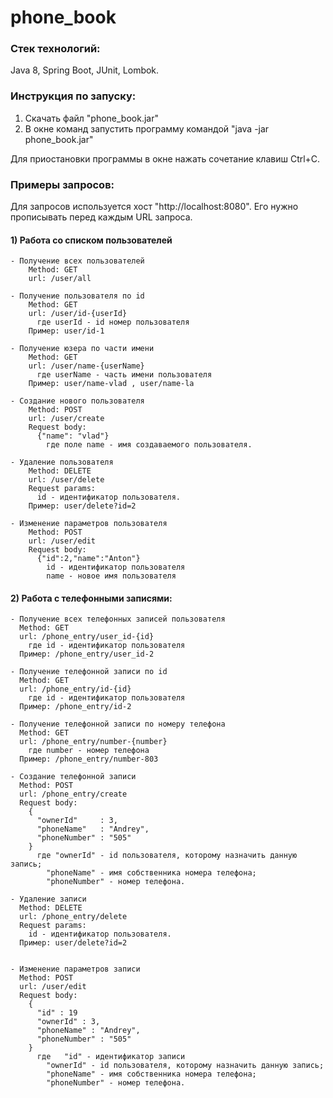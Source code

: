 # phone_book

### Стек технологий:
  Java 8, Spring Boot, JUnit, Lombok.
  
### Инструкция по запуску:
  1) Скачать файл "phone_book.jar"
  2) В окне команд запустить программу командой "java -jar phone_book.jar"
  
  Для приостановки программы в окне нажать сочетание клавиш Ctrl+C.
  
### Примеры запросов:
  Для запросов используется хост "http://localhost:8080". Его нужно прописывать перед каждым URL запроса.
  
#### 1) Работа со списком пользователей

    - Получение всех пользователей
        Method: GET
        url: /user/all

    - Получение пользователя по id
        Method: GET
        url: /user/id-{userId}
          где userId - id номер пользователя
        Пример: user/id-1

    - Получение юзера по части имени
        Method: GET
        url: /user/name-{userName}
          где userName - часть имени пользователя
        Пример: user/name-vlad , user/name-la

    - Создание нового пользователя
        Method: POST
        url: /user/create
        Request body: 	
          {"name": "vlad"}
            где поле name - имя создаваемого пользователя.

    - Удаление пользователя
        Method: DELETE
        url: /user/delete
        Request params:
          id - идентификатор пользователя.
        Пример: user/delete?id=2

    - Изменение параметров пользователя
        Method: POST
        url: /user/edit
        Request body:
          {"id":2,"name":"Anton"}
            id - идентификатор пользователя
            name - новое имя пользователя

#### 2) Работа с телефонными записями:

    - Получение всех телефонных записей пользователя
      Method: GET
      url: /phone_entry/user_id-{id}
        где id - идентификатор пользователя
      Пример: /phone_entry/user_id-2

    - Получение телефонной записи по id
      Method: GET
      url: /phone_entry/id-{id}
        где id - идентификатор пользователя
      Пример: /phone_entry/id-2

    - Получение телефонной записи по номеру телефона
      Method: GET
      url: /phone_entry/number-{number}
        где number - номер телефона
      Пример: /phone_entry/number-803

    - Создание телефонной записи
      Method: POST
      url: /phone_entry/create
      Request body: 	
        {
          "ownerId"		: 3,
          "phoneName"	: "Andrey",
          "phoneNumber"	: "505"
        }
          где "ownerId" - id пользователя, которому назначить данную запись;
            "phoneName" - имя собственника номера телефона;
            "phoneNumber" - номер телефона.

    - Удаление записи
      Method: DELETE
      url: /phone_entry/delete
      Request params:
        id - идентификатор пользователя.
      Пример: user/delete?id=2


    - Изменение параметров записи
      Method: POST
      url: /user/edit
      Request body:
        {
          "id" : 19
          "ownerId"	: 3,
          "phoneName" : "Andrey",
          "phoneNumber"	: "505"
        }
          где	"id" - идентификатор записи
            "ownerId" - id пользователя, которому назначить данную запись;
            "phoneName" - имя собственника номера телефона;
            "phoneNumber" - номер телефона.
